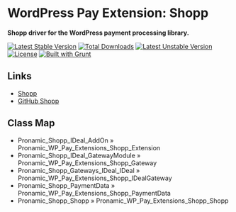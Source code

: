 # WordPress Pay Extension: Shopp

**Shopp driver for the WordPress payment processing library.**

[![Latest Stable Version](https://poser.pugx.org/wp-pay-extensions/shopp/v/stable.svg)](https://packagist.org/packages/wp-pay-extensions/shopp)
[![Total Downloads](https://poser.pugx.org/wp-pay-extensions/shopp/downloads.svg)](https://packagist.org/packages/wp-pay-extensions/shopp)
[![Latest Unstable Version](https://poser.pugx.org/wp-pay-extensions/shopp/v/unstable.svg)](https://packagist.org/packages/wp-pay-extensions/shopp)
[![License](https://poser.pugx.org/wp-pay-extensions/shopp/license.svg)](https://packagist.org/packages/wp-pay-extensions/shopp)
[![Built with Grunt](https://cdn.gruntjs.com/builtwith.png)](http://gruntjs.com/)

## Links

*	[Shopp](https://shopplugin.net/)
*	[GitHub Shopp](https://github.com/ingenesis/shopp)

## Class Map

*	Pronamic_Shopp_IDeal_AddOn	»	Pronamic_WP_Pay_Extensions_Shopp_Extension
*	Pronamic_Shopp_IDeal_GatewayModule	»	Pronamic_WP_Pay_Extensions_Shopp_Gateway
*	Pronamic_Shopp_Gateways_IDeal_IDeal	»	Pronamic_WP_Pay_Extensions_Shopp_IDealGateway
*	Pronamic_Shopp_PaymentData	»	Pronamic_WP_Pay_Extensions_Shopp_PaymentData
*	Pronamic_Shopp_Shopp	»	Pronamic_WP_Pay_Extensions_Shopp_Shopp
